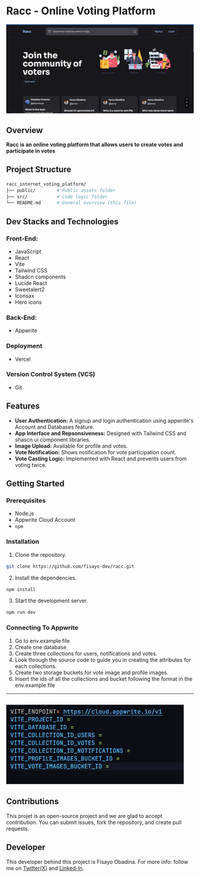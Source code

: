 # Racc - Online Voting Platform

[![Racc Voting Image](public/Lates.jpg)](https://raccvoting.vercel.app)

## Overview

**Racc is an online voting platform that allows users to create votes and participate in votes**

## Project Structure

```bash
racc_internet_voting_platform/
├── public/        # Public assets folder
├── src/           # Code logic folder
└── README.md      # General overview (this file)
```

## Dev Stacks and Technologies

### Front-End:

- JavaScript
- React
- Vite
- Tailwind CSS
- Shadcn components
- Lucide React
- Sweetalert2
- Iconsax
- Hero icons

### Back-End:

- Appwrite

### Deployment

- Vercel

### Version Control System (VCS)

- Git

## Features

<!-- Blockchain Integration: Immutable message storage and retrieval on the blockchain.
User Authentication: Wallet-based login for secure and decentralized access.
Community Interaction: View and search for messages left by other users.
Guided Onboarding: A how-to page to help new users get started with blockchain.
Responsive UI: Optimized for all devices with Tailwind CSS.
Custom Notifications: Real-time feedback for user actions. -->

- __User Authentication:__ A signup and login authentication using appwrite's Account and Databases feature.
- __App Interface and Repsonsiveness:__ Designed with Tailwind CSS and shascn ui component libraries.
- __Image Upload:__ Available for profile and votes.
- __Vote Notification:__ Shows notification for vote participation count.
- __Vote Casting Logic:__ Implemented with React and prevents users from voting twice.

## Getting Started

### Prerequisites

- Node.js
- Appwrite Cloud Account
- `npm`

### Installation

1. Clone the repository.

```bash
git clone https://github.com/fisayo-dev/racc.git
```

2. Install the dependencies.

```bash
npm install
```

3. Start the development server.

```bash
npm run dev
```

### Connecting To Appwrite

1. Go to env.example file
2. Create one database
3. Create three collections for users, notifications and votes.
4. Look through the source code to guide you in creating the attributes for each collections.
5. Create two storage buckets for vote image and profile images.
6. Insert the ids of all the collections and bucket following the format in the env.example file

------
![An_env_example_file](/public/ENV_EXAMPLE.jpg)
------

## Contributions

This projet is an open-source project and we are glad to accept contribution. You can submit issues, fork the repository, and create pull requests.

## Developer

This developer behind this project is Fisayo Obadina. For more info: follow me on [Twitter(X)](https://x.com/fisayocoder) and [Linked-In](https://www.linkedin.com/in/fisayo-obadina-a38614267/).
